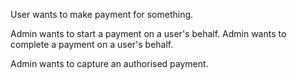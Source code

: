User wants to make payment for something.

Admin wants to start a payment on a user's behalf.
Admin wants to complete a payment on a user's behalf.

Admin wants to capture an authorised payment.